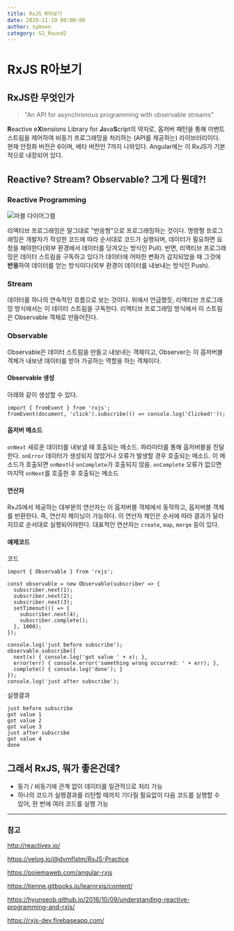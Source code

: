```yaml
---
title: RxJS R아보기
date: 2020-11-19 00:00:00
author: symoon
category: S2_Round2
---
```



# RxJS R아보기


## RxJS란 무엇인가

> "An API for asynchronous programming with observable streams"

**R**eactive e**X**tensions Library for **J**ava**S**cript의 약자로, 옵저버 패턴을 통해 이벤트 스트림을 제어하여 비동기 프로그래밍을 처리하는 (API를 제공하는) 라이브러리이다. 현재 안정화 버전은 6이며, 베타 버전인 7까지 나와있다. Angular에는 이 RxJS가 기본적으로 내장되어 있다.



## Reactive? Stream? Observable? 그게 다 뭔데?!

### Reactive Programming

![마블 다이어그램](http://reactivex.io/assets/operators/legend.png "이미지 출처: http://reactivex.io/documentation/ko/observable.html")

리액티브 프로그래밍은 말그대로 "반응형"으로 프로그래밍하는 것이다. 
명령형 프로그래밍은 개발자가 작성한 코드에 따라 순서대로 코드가 실행되며, 데이터가 필요하면 요청을 해야한다(외부 환경에서 데이터를 당겨오는 방식인 Pull). 반면, 리액티브 프로그래밍은 데이터 스트림을 구독하고 있다가 데이터에 어떠한 변화가 감지되었을 때 그것에 **반응**하여 데이터를 얻는 방식이다(외부 환경이 데이터를 내보내는 방식인 Push). 

### Stream
데이터를 하나의 연속적인 흐름으로 보는 것이다. 위에서 언급했듯, 리액티브 프로그래밍 방식에서는 이 데이터 스트림을 구독한다. 리액티브 프로그래밍 방식에서 이 스트림은 Observable 객체로 만들어진다.

### Observable
Observable은 데이터 스트림을 만들고 내보내는 객체이고, Observer는 이 옵저버블 객체가 내보낸 데이터를 받아 가공하는 역할을 하는 객체이다.

#### Observable 생성
아래와 같이 생성할 수 있다.

    import { fromEvent } from 'rxjs';
    fromEvent(document, 'click').subscribe(() => console.log('Clicked!'));

#### 옵저버 메소드
`onNext` 새로운 데이터를 내보낼 때 호출되는 메소드. 파라미터를 통해 옵저버블을 전달한다.
`onError` 데이터가 생성되지 않았거나 오류가 발생할 경우 호출되는 메소드. 이 메소드가 호출되면 `onNext`나 `onComplete`가 호출되지 않음.
`onComplete` 오류가 없으면 마지막 `onNext`를 호출한 후 호출되는 메소드

#### 연산자
RxJS에서 제공하는 대부분의 연산자는 이 옵저버블 객체에서 동작하고, 옵저버블 객체를 반환한다. 즉, 연산자 체이닝이 가능하다. 이 연산자 체인은 순서에 따라 결과가 달라지므로 순서대로 실행되어야한다. 
대표적인 연산자는 `create`, `map`, `merge` 등이 있다. 

#### 예제코드
코드

    import { Observable } from 'rxjs';
 
    const observable = new Observable(subscriber => {
      subscriber.next(1);
      subscriber.next(2);
      subscriber.next(3);
      setTimeout(() => {
        subscriber.next(4);
        subscriber.complete();
      }, 1000);
    });
 
    console.log('just before subscribe');
    observable.subscribe({
      next(x) { console.log('got value ' + x); },
      error(err) { console.error('something wrong occurred: ' + err); },
      complete() { console.log('done'); }
    });
    console.log('just after subscribe');

실행결과

    just before subscribe
    got value 1
    got value 2
    got value 3
    just after subscribe
    got value 4
    done

## 그래서 RxJS, 뭐가 좋은건데?
* 동기 / 비동기에 관계 없이 데이터를 일관적으로 처리 가능
* 하나의 코드가 실행결과를 리턴할 때까지 기다릴 필요없이 다음 코드를 실행할 수 있어, 한 번에 여러 코드를 실행 가능


---
### 참고

http://reactivex.io/

https://velog.io/@dvmflstm/RxJS-Practice

https://poiemaweb.com/angular-rxjs

https://tienne.gitbooks.io/learnrxjs/content/

https://hyunseob.github.io/2016/10/09/understanding-reactive-programming-and-rxjs/

https://rxjs-dev.firebaseapp.com/
